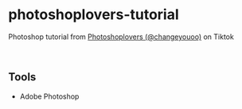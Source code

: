 # photoshoplovers-tutorial

Photoshop tutorial from [Photoshoplovers (@changeyouoo)](https://www.tiktok.com/@changeyouoo) on Tiktok

<br>

## Tools

- Adobe Photoshop
